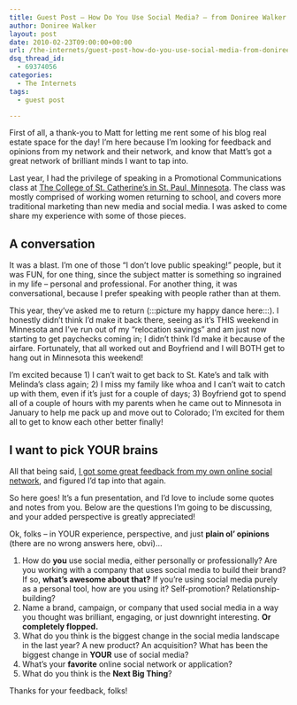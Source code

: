 ```yaml
---
title: Guest Post – How Do You Use Social Media? – from Doniree Walker
author: Doniree Walker
layout: post
date: 2010-02-23T09:00:00+00:00
url: /the-internets/guest-post-how-do-you-use-social-media-from-doniree-walker
dsq_thread_id:
  - 69374056
categories:
  - The Internets
tags:
  - guest post

---
```

First of all, a thank-you to Matt for letting me rent some of his blog real estate space for the day! I&#8217;m here because I&#8217;m looking for feedback and opinions from my network and their network, and know that Matt&#8217;s got a great network of brilliant minds I want to tap into.

Last year, I had the privilege of speaking in a Promotional Communications class at [The College of St. Catherine’s in St. Paul, Minnesota][1]. The class was mostly comprised of working women returning to school, and covers more traditional marketing than new media and social media. I was asked to come share my experience with some of those pieces.

## A conversation

It was a blast. I’m one of those “I don’t love public speaking!” people, but it was FUN, for one thing, since the subject matter is something so ingrained in my life – personal and professional. For another thing, it was conversational, because I prefer speaking with people rather than at them.

This year, they’ve asked me to return (:::picture my happy dance here:::). I honestly didn’t think I’d make it back there, seeing as it’s THIS weekend in Minnesota and I’ve run out of my “relocation savings” and am just now starting to get paychecks coming in; I didn’t think I’d make it because of the airfare. Fortunately, that all worked out and Boyfriend and I will BOTH get to hang out in Minnesota this weekend!

I’m excited because 1) I can’t wait to get back to St. Kate’s and talk with Melinda’s class again; 2) I miss my family like whoa and I can’t wait to catch up with them, even if it’s just for a couple of days; 3) Boyfriend got to spend all of a couple of hours with my parents when he came out to Minnesota in January to help me pack up and move out to Colorado; I’m excited for them all to get to know each other better finally!

## I want to pick YOUR brains

All that being said, [I got some great feedback from my own online social network][2], and figured I’d tap into that again.

So here goes! It’s a fun presentation, and I’d love to include some quotes and notes from you. Below are the questions I’m going to be discussing, and your added perspective is greatly appreciated!

Ok, folks – in YOUR experience, perspective, and just **plain ol’ opinions** (there are no wrong answers here, obvi)…

  1. How do **you** use social media, either personally or professionally? Are you working with a company that uses social media to build their brand? If so, **what’s awesome about that?** If you’re using social media purely as a personal tool, how are you using it? Self-promotion? Relationship-building?
  2. Name a brand, campaign, or company that used social media in a way you thought was brilliant, engaging, or just downright interesting. **Or completely flopped.**
  3. What do you think is the biggest change in the social media landscape in the last year? A new product? An acquisition? What has been the biggest change in **YOUR** use of social media?
  4. What’s your **favorite** online social network or application?
  5. What do you think is the **Next Big Thing**?

Thanks for your feedback, folks!

 [1]: http://stkate.edu
 [2]: http://doniree.com/2009/02/02/help-me-pimp-out-twitter/